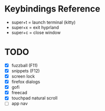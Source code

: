 # Keybindings Reference

- super+t = launch terminal (kitty)
- super+x = exit hyprland
- super+c = close window

# TODO

- [x] fuzzball (F11)
- [x] snippets (F12)
- [x] screen lock
- [x] firefox dialogs
- [x] gofi
- [x] freecad
- [x] touchpad natural scroll
- [ ] app nav
